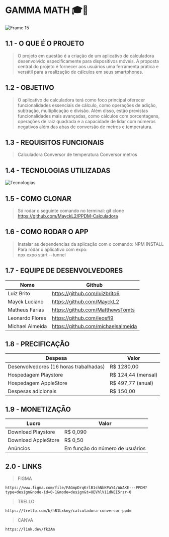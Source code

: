 # GAMMA MATH 🎓🎯
![Frame 15](https://github.com/MayckL2/PPDM-Calculadora/assets/112624030/25916d9f-dd62-4037-9ff1-6aa0ad0830dc)

##   1.1 - O QUE É O PROJETO

> O projeto em questão é a criação de um aplicativo de calculadora desenvolvido especificamente para dispositivos móveis. A proposta central do projeto é fornecer aos usuários uma ferramenta prática e versátil para a realização de cálculos em seus smartphones.

##   1.2 - OBJETIVO 
> O aplicativo de calculadora terá como foco principal oferecer funcionalidades essenciais de cálculo, como operações de adição, subtração, multiplicação e divisão. Além disso, estão previstas funcionalidades mais avançadas, como cálculos com porcentagens, operações de raiz quadrada e a capacidade de lidar com números negativos além das abas de conversão de metros e temperatura. 
##   1.3 - REQUISITOS FUNCIONAIS  
> Calculadora
> Conversor de temperatura
> Conversor metros
##   1.4 - TECNOLOGIAS UTILIZADAS
![Tecnologias](https://github.com/MayckL2/PPDM-Calculadora/assets/112624030/d1d58415-8075-4cc2-93bf-6dae14c3dbab)
##   1.5 - COMO CLONAR 
    
> Só rodar o seguinte comando no terminal:
     git clone https://github.com/MayckL2/PPDM-Calculadora
##   1.6 - COMO RODAR O APP 
    
> Instalar as dependencias da aplicação com o comando:
       NPM INSTALL
> Para rodar o aplicativo com expo:   
     npx expo start --tunnel
##   1.7 - EQUIPE DE DESENVOLVEDORES 
    
| Nome | Github |
|------|------|
| Luiz Brito  | https://github.com/luizbrito6
| Mayck Luciano | https://github.com/MayckL2
| Matheus Farias | https://github.com/MatthewsTomts
| Leonardo Flores | https://github.com/leosfl9
| Michael Almeida | https://github.com/michaelsalmeida
##  1.8 - PRECIFICAÇÃO 
| Despesa | Valor |
|------|------|
| Desenvolvedores (16 horas trabalhadas)  | R$ 1280,00
| Hospedagem Playstore | R$ 124,44 (mensal)
| Hospedagem AppleStore | R$ 497,77 (anual)
| Despesas adicionais | R$ 150,00

##   1.9 - MONETIZAÇÃO 
| Lucro | Valor |
|------|------|
| Download Playstore  | R$ 0,090
| Download AppleStore | R$ 0,50
| Anúncios | Em função do número de usuários
## 2.0 - LINKS
> FIGMA

    https://www.figma.com/file/FAGmpDrqKrlB1shNbKPaY4/AWAKE---PPDM?type=design&node-id=0-1&mode=design&t=UEVhlVi1dNEI5rzr-0
> TRELLO

    https://trello.com/b/hB1Lxkny/calculadora-conversor-ppdm
    
> CANVA

    https://l1nk.dev/fk2Am
